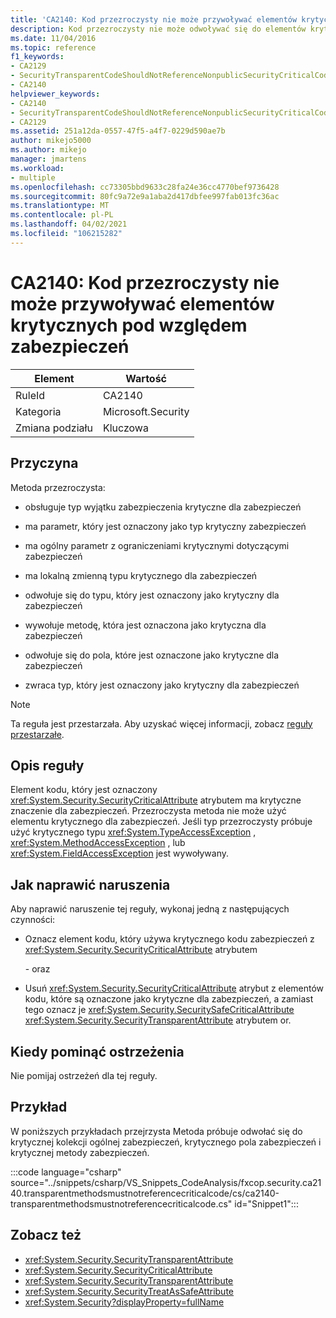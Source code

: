 ```yaml
---
title: 'CA2140: Kod przezroczysty nie może przywoływać elementów krytycznych pod względem zabezpieczeń'
description: Kod przezroczysty nie może odwoływać się do elementów krytycznych dla zabezpieczeń.
ms.date: 11/04/2016
ms.topic: reference
f1_keywords:
- CA2129
- SecurityTransparentCodeShouldNotReferenceNonpublicSecurityCriticalCode
- CA2140
helpviewer_keywords:
- CA2140
- SecurityTransparentCodeShouldNotReferenceNonpublicSecurityCriticalCode
- CA2129
ms.assetid: 251a12da-0557-47f5-a4f7-0229d590ae7b
author: mikejo5000
ms.author: mikejo
manager: jmartens
ms.workload:
- multiple
ms.openlocfilehash: cc73305bbd9633c28fa24e36cc4770bef9736428
ms.sourcegitcommit: 80fc9a72e9a1aba2d417dbfee997fab013fc36ac
ms.translationtype: MT
ms.contentlocale: pl-PL
ms.lasthandoff: 04/02/2021
ms.locfileid: "106215282"
---
```

# <a name="ca2140-transparent-code-must-not-reference-security-critical-items"></a>CA2140: Kod przezroczysty nie może przywoływać elementów krytycznych pod względem zabezpieczeń

|Element|Wartość|
|-|-|
|RuleId|CA2140|
|Kategoria|Microsoft.Security|
|Zmiana podziału|Kluczowa|

## <a name="cause"></a>Przyczyna
Metoda przezroczysta:

- obsługuje typ wyjątku zabezpieczenia krytyczne dla zabezpieczeń

- ma parametr, który jest oznaczony jako typ krytyczny zabezpieczeń

- ma ogólny parametr z ograniczeniami krytycznymi dotyczącymi zabezpieczeń

- ma lokalną zmienną typu krytycznego dla zabezpieczeń

- odwołuje się do typu, który jest oznaczony jako krytyczny dla zabezpieczeń

- wywołuje metodę, która jest oznaczona jako krytyczna dla zabezpieczeń

- odwołuje się do pola, które jest oznaczone jako krytyczne dla zabezpieczeń

- zwraca typ, który jest oznaczony jako krytyczny dla zabezpieczeń

> [!NOTE]
> Ta reguła jest przestarzała. Aby uzyskać więcej informacji, zobacz [reguły przestarzałe](fxcop-unported-deprecated-rules.md).

## <a name="rule-description"></a>Opis reguły

Element kodu, który jest oznaczony <xref:System.Security.SecurityCriticalAttribute> atrybutem ma krytyczne znaczenie dla zabezpieczeń. Przezroczysta metoda nie może użyć elementu krytycznego dla zabezpieczeń. Jeśli typ przezroczysty próbuje użyć krytycznego typu <xref:System.TypeAccessException> , <xref:System.MethodAccessException> , lub <xref:System.FieldAccessException> jest wywoływany.

## <a name="how-to-fix-violations"></a>Jak naprawić naruszenia

Aby naprawić naruszenie tej reguły, wykonaj jedną z następujących czynności:

- Oznacz element kodu, który używa krytycznego kodu zabezpieczeń z <xref:System.Security.SecurityCriticalAttribute> atrybutem

     \- oraz

- Usuń <xref:System.Security.SecurityCriticalAttribute> atrybut z elementów kodu, które są oznaczone jako krytyczne dla zabezpieczeń, a zamiast tego oznacz je <xref:System.Security.SecuritySafeCriticalAttribute> <xref:System.Security.SecurityTransparentAttribute> atrybutem or.

## <a name="when-to-suppress-warnings"></a>Kiedy pominąć ostrzeżenia

Nie pomijaj ostrzeżeń dla tej reguły.

## <a name="example"></a>Przykład

W poniższych przykładach przejrzysta Metoda próbuje odwołać się do krytycznej kolekcji ogólnej zabezpieczeń, krytycznego pola zabezpieczeń i krytycznej metody zabezpieczeń.

:::code language="csharp" source="../snippets/csharp/VS_Snippets_CodeAnalysis/fxcop.security.ca2140.transparentmethodsmustnotreferencecriticalcode/cs/ca2140-transparentmethodsmustnotreferencecriticalcode.cs" id="Snippet1":::

## <a name="see-also"></a>Zobacz też

- <xref:System.Security.SecurityTransparentAttribute>
- <xref:System.Security.SecurityCriticalAttribute>
- <xref:System.Security.SecurityTransparentAttribute>
- <xref:System.Security.SecurityTreatAsSafeAttribute>
- <xref:System.Security?displayProperty=fullName>
